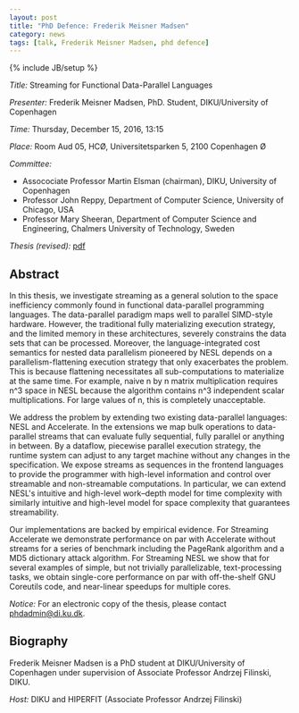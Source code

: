 ```yaml
---
layout: post
title: "PhD Defence: Frederik Meisner Madsen"
category: news
tags: [talk, Frederik Meisner Madsen, phd defence]
---
```

{% include JB/setup %}

_Title:_ Streaming for Functional Data-Parallel Languages

_Presenter:_ Frederik Meisner Madsen, PhD. Student, DIKU/University of Copenhagen

_Time:_ Thursday, December 15, 2016, 13:15

_Place:_ Room Aud 05, HCØ, Universitetsparken 5, 2100 Copenhagen Ø

_Committee:_

- Assocociate Professor Martin Elsman (chairman), DIKU, University of Copenhagen
- Professor John Reppy, Department of Computer Science, University of Chicago, USA
- Professor Mary Sheeran, Department of Computer Science and Engineering, Chalmers University of Technology, Sweden

_Thesis (revised):_ [pdf](/pdf/meisner_madsen_thesis_revised.pdf)

## Abstract

In this thesis, we investigate streaming as a general solution to the
space inefficiency commonly found in functional data-parallel
programming languages. The data-parallel paradigm maps well to
parallel SIMD-style hardware. However, the traditional fully
materializing execution strategy, and the limited memory in these
architectures, severely constrains the data sets that can be
processed. Moreover, the language-integrated cost semantics for nested
data parallelism pioneered by NESL depends on a parallelism-flattening
execution strategy that only exacerbates the problem. This is because
flattening necessitates all sub-computations to materialize at the
same time. For example, naive n by n matrix multiplication requires
n^3 space in NESL because the algorithm contains n^3 independent
scalar multiplications. For large values of n, this is completely
unacceptable.

We address the problem by extending two existing data-parallel
languages: NESL and Accelerate. In the extensions we map bulk
operations to data-parallel streams that can evaluate fully
sequential, fully parallel or anything in between. By a dataflow,
piecewise parallel execution strategy, the runtime system can adjust
to any target machine without any changes in the specification. We
expose streams as sequences in the frontend languages to provide the
programmer with high-level information and control over streamable and
non-streamable computations. In particular, we can extend NESL's
intuitive and high-level work–depth model for time complexity with
similarly intuitive and high-level model for space complexity that
guarantees streamability.

Our implementations are backed by empirical evidence. For Streaming
Accelerate we demonstrate performance on par with Accelerate without
streams for a series of benchmark including the PageRank algorithm and
a MD5 dictionary attack algorithm. For Streaming NESL we show that for
several examples of simple, but not trivially parallelizable,
text-processing tasks, we obtain single-core performance on par with
off-the-shelf GNU Coreutils code, and near-linear speedups for
multiple cores.

_Notice:_ For an electronic copy of the thesis, please contact [phdadmin@di.ku.dk](phdadmin@di.ku.dk).

## Biography

Frederik Meisner Madsen is a PhD student at DIKU/University of Copenhagen
under supervision of Associate Professor Andrzej Filinski, DIKU.

_Host:_ DIKU and HIPERFIT (Associate Professor Andrzej Filinski)